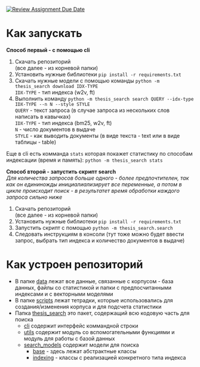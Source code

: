 [![Review Assignment Due Date](https://classroom.github.com/assets/deadline-readme-button-24ddc0f5d75046c5622901739e7c5dd533143b0c8e959d652212380cedb1ea36.svg)](https://classroom.github.com/a/iHpKfUUO)

# Как запускать
__Способ первый - с помощью cli__
1. Скачать репозиторий </br>
(все далее - из корневой папки)
2. Установить нужные библиотеки ```pip install -r requirements.txt```
3. Скачать нужные модели с помощью команды ```python -m thesis_search download IDX-TYPE```</br>
   ```IDX-TYPE``` - тип индекса (w2v, ft)
4. Выполнить команду  ```python -m thesis_search search QUERY --idx-type IDX-TYPE --n N --style STYLE``` </br>
   ```QUERY``` - текст запроса (в случае запроса из нескольких слов написать в кавычках)</br>
   ```IDX-TYPE``` - тип индекса (bm25, w2v, ft)</br>
   ```N``` - число документов в выдаче</br>
   ```STYLE``` - как выводить документы (в виде текста - text или в виде таблицы - table)</br>
   
Еще в cli есть комманда ```stats``` которая покажет статистику по способам индексации (время и память): ```python -m thesis_search stats```</br>

__Способ второй - запустить скрипт search__ </br>
_Для количества запросов больше одного - более предпочтителен, так как он едининожды инициалиализирует все переменные, а потом в цикле происходит поиск - в результатет время обработки каждого запроса сильно ниже_
1. Скачать репозиторий </br>
(все далее - из корневой папки)
2. Установить нужные библиотеки ```pip install -r requirements.txt```
3. Запустить скрипт с помощью ```python -m thesis_search.search```
4. Следовать инструкциям в консоли (тут тоже можно будет ввести запрос, выбрать тип индекса и количество документов в выдаче)

# Как устроен репозиторий
- В папке [data](/data) лежат все данные, связанные с корпусом - база данных, файлы со статистикой и папки с предпосчитанными индексами и с векторными моделями
- В папке [scripts](/scripts) лежат тетрадки, которые использовались для создания/изменения корпуса и для подсчета статистики
- Папка [thesis_search](/thesis_search) это пакет, содержащий всю кодовую часть для поиска
  - [cli](/thesis_search/cli) содержит интерфейс коммандной строки
  - [utils](/thesis_search/utils) содержит модуль со вспомогательными функциями и модуль для работы с базой данных
  - [search_models](/thesis_search/search_models) содержит модели для поиска
    - [base](/thesis_search/search_models/base) - здесь лежат абстрактные классы
    - [indexing](/thesis_search/search_models/base) - классы с реализацией конкретного типа индекса
